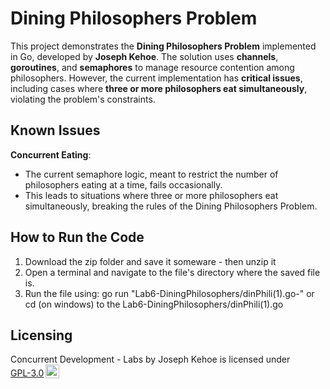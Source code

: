 # Dining Philosophers Problem

This project demonstrates the **Dining Philosophers Problem** implemented in Go, developed by **Joseph Kehoe**. The solution uses **channels**, **goroutines**, and **semaphores** to manage resource contention among philosophers. However, the current implementation has **critical issues**, including cases where **three or more philosophers eat simultaneously**, violating the problem's constraints.

## Known Issues

**Concurrent Eating**:
   - The current semaphore logic, meant to restrict the number of philosophers eating at a time, fails occasionally.
   - This leads to situations where three or more philosophers eat simultaneously, breaking the rules of the Dining Philosophers Problem.

## How to Run the Code

1. Download the zip folder and save it someware - then unzip it
2. Open a terminal and navigate to the file's directory where the saved file is.
3. Run the file using:
   go run "Lab6-DiningPhilosophers/dinPhili(1).go-"
   or cd (on windows) to the Lab6-DiningPhilosophers/dinPhili(1).go

## Licensing
<p xmlns:cc="http://creativecommons.org/ns#" xmlns:dct="http://purl.org/dc/terms/"><span property="dct:title">Concurrent Development - Labs</span> by <span property="cc:attributionName">Joseph Kehoe</span> is licensed under <a href="https://www.gnu.org/licenses/gpl-3.0.html" target="_blank" rel="license noopener noreferrer" style="display:inline-block;">GPL-3.0<img style="height:22px!important;margin-left:3px;vertical-align:text-bottom;" src="https://mirrors.creativecommons.org/presskit/icons/cc.svg?ref=chooser-v1" alt=""></a></p>
